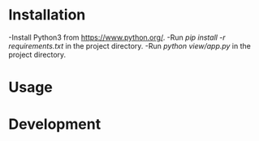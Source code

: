 # Installation
-Install Python3 from https://www.python.org/.
-Run *pip install -r requirements.txt* in the project directory.
-Run *python view/app.py* in the project directory.

# Usage

# Development

